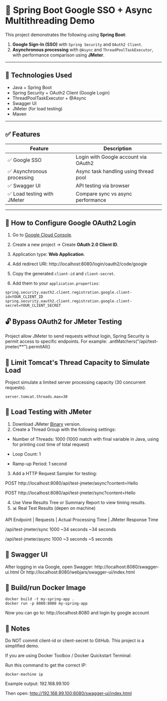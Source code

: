 # 🔐 Spring Boot Google SSO + Async Multithreading Demo

This project demonstrates the following using **Spring Boot**:

1. **Google Sign-In (SSO)** with `Spring Security` and `OAuth2 Client`.
2. **Asynchronous processing** with `@Async` and `ThreadPoolTaskExecutor`, with performance comparison using **JMeter**.

---

## 🚀 Technologies Used

- Java + Spring Boot
- Spring Security + OAuth2 Client (Google Login)
- ThreadPoolTaskExecutor + @Async
- Swagger UI
- JMeter (for load testing)
- Maven

---

## ✅ Features

| Feature                     | Description                                  |
|----------------------------|----------------------------------------------|
| ✅ Google SSO               | Login with Google account via OAuth2         |
| ✅ Asynchronous processing  | Async task handling using thread pool        |
| ✅ Swagger UI               | API testing via browser                      |
| ✅ Load testing with JMeter | Compare sync vs async performance            |

---

## 🔧 How to Configure Google OAuth2 Login

1. Go to [Google Cloud Console](https://console.cloud.google.com/apis/credentials).
2. Create a new project → Create **OAuth 2.0 Client ID**.
3. Application type: **Web Application**.
4. Add redirect URI:
http://localhost:8080/login/oauth2/code/google
5. Copy the generated `client-id` and `client-secret`.

6. Add them to your `application.properties`:

```properties
spring.security.oauth2.client.registration.google.client-id=YOUR_CLIENT_ID
spring.security.oauth2.client.registration.google.client-secret=YOUR_CLIENT_SECRET
```

## 🔓 Bypass OAuth2 for JMeter Testing
Project allow JMeter to send requests without login, Spring Security is permit access to specific endpoints. For example:
.antMatchers("/api/test-jmeter/**").permitAll()

## 🧱 Limit Tomcat's Thread Capacity to Simulate Load
Project simulate a limited server processing capacity (30 concurrent requests).
```
server.tomcat.threads.max=30
```

## 📘 Load Testing with JMeter
1. Download JMeter [Binary](https://jmeter.apache.org/download_jmeter.cgi) version. 
2. Create a Thread Group with the following settings:

- Number of Threads: 1000 (1000 match with final variable in Java, using for printing cost time of total request)

- Loop Count:	1

- Ramp-up Period:	1 second

3. Add a HTTP Request Sampler for testing:

POST http://localhost:8080/api/test-jmeter/async?content=Hello

POST http://localhost:8080/api/test-jmeter/sync?content=Hello

4. Use View Results Tree or Summary Report to view timing results.
5. 📊 Real Test Results (depen on machine)

API Endpoint | Requests |	Actual Processing Time	| JMeter Response Time

/api/test-jmeter/sync	1000	~34 seconds	~34 seconds

/api/test-jmeter/async	1000	~3 seconds	~5 seconds



## 🧪 Swagger UI
After logging in via Google, open Swagger:
http://localhost:8080/swagger-ui.html
Or
http://localhost:8080/webjars/swagger-ui/index.html

## 🧪  Build/run Docker Image
```
docker build -t my-spring-app .
docker run -p 8080:8080 my-spring-app
```
Now you can go to: http://localhost:8080 and login by google account



## 📎 Notes
Do NOT commit client-id or client-secret to GitHub.
This project is a simplified demo.

If you are using Docker Toolbox / Docker Quickstart Terminal:

Run this command to get the correct IP:
```
docker-machine ip
```
Example output: 192.168.99.100

Then open: http://192.168.99.100:8080/swagger-ui/index.html





